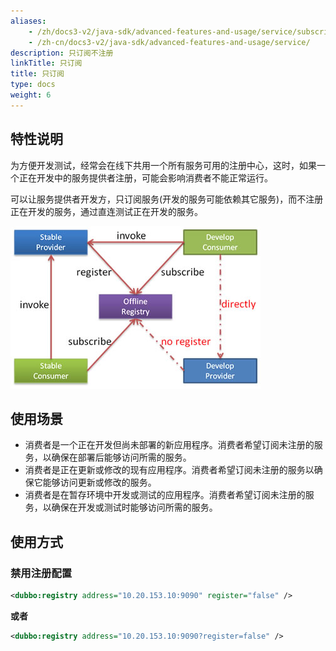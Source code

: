 ```yaml
---
aliases:
    - /zh/docs3-v2/java-sdk/advanced-features-and-usage/service/subscribe-only/
    - /zh-cn/docs3-v2/java-sdk/advanced-features-and-usage/service/
description: 只订阅不注册
linkTitle: 只订阅
title: 只订阅
type: docs
weight: 6
---
```





## 特性说明

为方便开发测试，经常会在线下共用一个所有服务可用的注册中心，这时，如果一个正在开发中的服务提供者注册，可能会影响消费者不能正常运行。

可以让服务提供者开发方，只订阅服务(开发的服务可能依赖其它服务)，而不注册正在开发的服务，通过直连测试正在开发的服务。

![/user-guide/images/subscribe-only.jpg](/imgs/user/subscribe-only.jpg)

## 使用场景

- 消费者是一个正在开发但尚未部署的新应用程序。消费者希望订阅未注册的服务，以确保在部署后能够访问所需的服务。
- 消费者是正在更新或修改的现有应用程序。消费者希望订阅未注册的服务以确保它能够访问更新或修改的服务。
- 消费者是在暂存环境中开发或测试的应用程序。消费者希望订阅未注册的服务，以确保在开发或测试时能够访问所需的服务。

## 使用方式

### 禁用注册配置

```xml
<dubbo:registry address="10.20.153.10:9090" register="false" />
```
**或者**

```xml
<dubbo:registry address="10.20.153.10:9090?register=false" />
```
